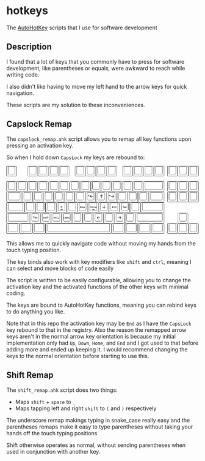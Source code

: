 # hotkeys

The [AutoHotKey](https://www.autohotkey.com/) scripts that I use for software development

## Description
I found that a lot of keys that you commonly have to press for software development, like parentheses or equals, were
awkward to reach while writing code.

I also didn't like having to move my left hand to the arrow keys for quick navigation.

These scripts are my solution to these inconveniences.

## Capslock Remap

The `capslock_remap.ahk` script allows you to remap all key functions upon pressing an activation key.

So when I hold down `CapsLock` my keys are rebound to:

![keybinds](hotkeys.png)

This allows me to quickly navigate code without moving my hands from the touch typing position.

The key binds also work with key modifiers like `shift` and `ctrl`, meaning I can select and move blocks of code easily

The script is written to be easily configurable, allowing you to change the activation key and the activated functions
of the other keys with minimal coding.

The keys are bound to AutoHotKey functions, meaning you can rebind keys to do anything you like.

Note that in this repo the activation key may be `End` as I have the `CapsLock` key rebound to that in the registry. Also the reason the remapped arrow keys aren't in the normal arrow key orientation is because my initial implementation only had `Up`, `Down`, `Home`, and `End` and I got used to that before adding more and ended up keeping it. I would recommend changing the keys to the normal orientation before starting to use this.

## Shift Remap

The `shift_remap.ahk` script does two things:

* Maps `shift` + `space` to `_`
* Maps tapping left and right `shift` to `(` and `)` respectively

The underscore remap makings typing in snake_case really easy and the parentheses remaps make it easy to type
parentheses without taking your hands off the touch typing positions

Shift otherwise operates as normal, without sending parentheses when used in conjunction with another key.
